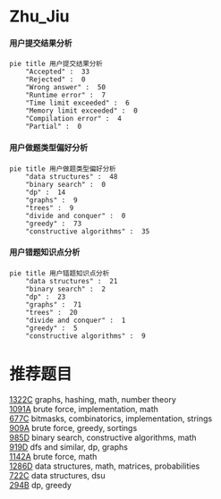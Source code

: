 # Zhu_Jiu

<!-- tabs:start -->



#### **用户提交结果分析**

```mermaid
pie title 用户提交结果分析
    "Accepted" :  33
    "Rejected" :  0
    "Wrong answer" :  50
    "Runtime error" :  7
    "Time limit exceeded" :  6
    "Memory limit exceeded" :  0
    "Compilation error" :  4
    "Partial" :  0
```

#### **用户做题类型偏好分析**

```mermaid
pie title 用户做题类型偏好分析
    "data structures" :  48
    "binary search" :  0
    "dp" :  14
    "graphs" :  9
    "trees" :  9
    "divide and conquer" :  0
    "greedy" :  73
    "constructive algorithms" :  35
```
#### **用户错题知识点分析**

```mermaid
pie title 用户错题知识点分析
    "data structures" :  21
    "binary search" :  2
    "dp" :  23
    "graphs" :  71
    "trees" :  20
    "divide and conquer" :  1
    "greedy" :  5
    "constructive algorithms" :  9
```



<!-- tabs:end -->
# 推荐题目
[1322C](https://codeforces.com/contest/1322/problem/C)		graphs,
                        hashing,
                        math,
                        number theory		  
[1091A](https://codeforces.com/contest/1091/problem/A)		brute force,
                        implementation,
                        math		  
[677C](https://codeforces.com/contest/677/problem/C)		bitmasks,
                        combinatorics,
                        implementation,
                        strings		  
[909A](https://codeforces.com/contest/909/problem/A)		brute force,
                        greedy,
                        sortings		  
[985D](https://codeforces.com/contest/985/problem/D)		binary search,
                        constructive algorithms,
                        math		  
[919D](https://codeforces.com/contest/919/problem/D)		dfs and similar,
                        dp,
                        graphs		  
[1142A](https://codeforces.com/contest/1142/problem/A)		brute force,
                        math		  
[1286D](https://codeforces.com/contest/1286/problem/D)		data structures,
                        math,
                        matrices,
                        probabilities		  
[722C](https://codeforces.com/contest/722/problem/C)		data structures,
                        dsu		  
[294B](https://codeforces.com/contest/294/problem/B)		dp,
                        greedy		  
